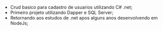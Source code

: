 - Crud basico para cadastro de usuarios utilizando C# .net;
- Primeiro projeto utilizando Dapper e SQL Server;
- Retornando aos estudos de .net apos alguns anos desenvolvendo em NodeJs;
